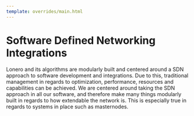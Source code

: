 ```yaml
---
template: overrides/main.html
---
```


# Software Defined Networking Integrations

Lonero and its algorithms are modularly built and centered around a SDN approach to software development and integrations. Due to this, traditional management in regards to optimization, performance, resources and capabilities can be achieved. We are centered around taking the SDN approach in all our software, and therefore make many things modularly built in regards to how extendable the network is. This is especially true in regards to systems in place such as masternodes.
